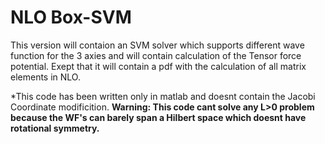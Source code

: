 # NLO Box-SVM
This version will contaion an SVM solver which supports different wave function for the 3 axies and will contain calculation of the Tensor force potential.
Exept that it will contain a pdf with the calculation of all matrix elements in NLO.

*This code has been written only in matlab and doesnt contain the Jacobi Coordinate modificition. 
**Warning: This code cant solve any L>0 problem because the WF's can barely span a Hilbert space which doesnt have rotational symmetry.**
